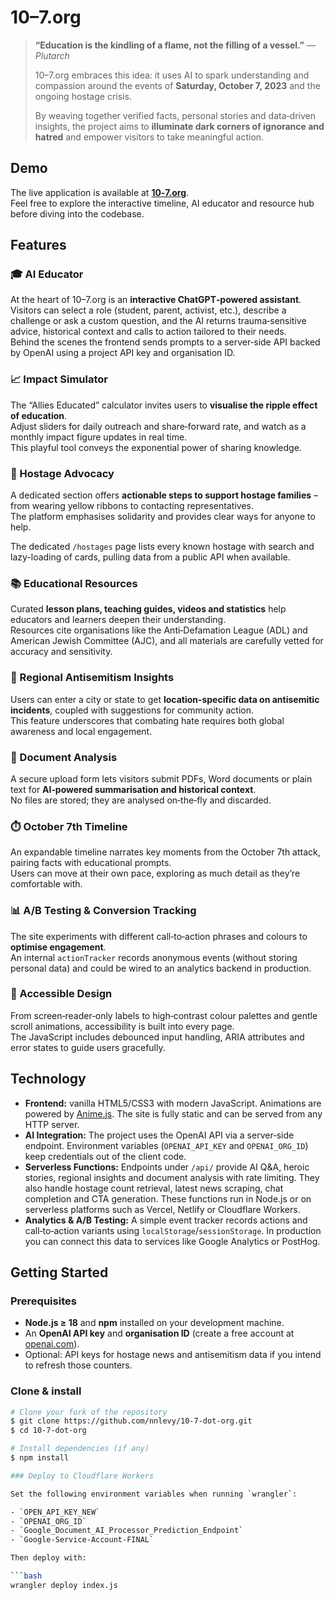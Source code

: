 # 10–7.org

> **“Education is the kindling of a flame, not the filling of a vessel.”** — *Plutarch*
> 
> 10–7.org embraces this idea: it uses AI to spark understanding and compassion around the events of **Saturday, October 7, 2023** and the ongoing hostage crisis.  
>
> By weaving together verified facts, personal stories and data‑driven insights, the project aims to **illuminate dark corners of ignorance and hatred** and empower visitors to take meaningful action.

## Demo

The live application is available at **[10‑7.org](https://10-7.org)**.  
Feel free to explore the interactive timeline, AI educator and resource hub before diving into the codebase.

## Features

### 🎓 AI Educator

At the heart of 10–7.org is an **interactive ChatGPT‑powered assistant**.  
Visitors can select a role (student, parent, activist, etc.), describe a challenge or ask a custom question, and the AI returns trauma‑sensitive advice, historical context and calls to action tailored to their needs.  
Behind the scenes the frontend sends prompts to a server‑side API backed by OpenAI using a project API key and organisation ID.

### 📈 Impact Simulator

The “Allies Educated” calculator invites users to **visualise the ripple effect of education**.  
Adjust sliders for daily outreach and share‑forward rate, and watch as a monthly impact figure updates in real time.  
This playful tool conveys the exponential power of sharing knowledge.

### 💛 Hostage Advocacy

A dedicated section offers **actionable steps to support hostage families** – from wearing yellow ribbons to contacting representatives.  
The platform emphasises solidarity and provides clear ways for anyone to help.

The dedicated `/hostages` page lists every known hostage with search and lazy-loading of cards, pulling data from a public API when available.

### 📚 Educational Resources

Curated **lesson plans, teaching guides, videos and statistics** help educators and learners deepen their understanding.  
Resources cite organisations like the Anti‑Defamation League (ADL) and American Jewish Committee (AJC), and all materials are carefully vetted for accuracy and sensitivity.

### 🧭 Regional Antisemitism Insights

Users can enter a city or state to get **location‑specific data on antisemitic incidents**, coupled with suggestions for community action.  
This feature underscores that combating hate requires both global awareness and local engagement.

### 📄 Document Analysis

A secure upload form lets visitors submit PDFs, Word documents or plain text for **AI‑powered summarisation and historical context**.  
No files are stored; they are analysed on‑the‑fly and discarded.

### ⏱️ October 7th Timeline

An expandable timeline narrates key moments from the October 7th attack, pairing facts with educational prompts.  
Users can move at their own pace, exploring as much detail as they’re comfortable with.

### 📊 A/B Testing & Conversion Tracking

The site experiments with different call‑to‑action phrases and colours to **optimise engagement**.  
An internal `actionTracker` records anonymous events (without storing personal data) and could be wired to an analytics backend in production.

### 🧠 Accessible Design

From screen‑reader‑only labels to high‑contrast colour palettes and gentle scroll animations, accessibility is built into every page.  
The JavaScript includes debounced input handling, ARIA attributes and error states to guide users gracefully.

## Technology

- **Frontend:** vanilla HTML5/CSS3 with modern JavaScript.  Animations are powered by [Anime.js](https://animejs.com).  The site is fully static and can be served from any HTTP server.  
- **AI Integration:** The project uses the OpenAI API via a server‑side endpoint.  Environment variables (`OPENAI_API_KEY` and `OPENAI_ORG_ID`) keep credentials out of the client code.  
- **Serverless Functions:** Endpoints under `/api/` provide AI Q&A, heroic stories, regional insights and document analysis with rate limiting. They also handle hostage count retrieval, latest news scraping, chat completion and CTA generation. These functions run in Node.js or on serverless platforms such as Vercel, Netlify or Cloudflare Workers.
- **Analytics & A/B Testing:** A simple event tracker records actions and call‑to‑action variants using `localStorage`/`sessionStorage`.  In production you can connect this data to services like Google Analytics or PostHog.

## Getting Started

### Prerequisites

- **Node.js ≥ 18** and **npm** installed on your development machine.
- An **OpenAI API key** and **organisation ID** (create a free account at [openai.com](https://openai.com)).
- Optional: API keys for hostage news and antisemitism data if you intend to refresh those counters.

### Clone & install

```bash
# Clone your fork of the repository
$ git clone https://github.com/nnlevy/10-7-dot-org.git
$ cd 10-7-dot-org

# Install dependencies (if any)
$ npm install

### Deploy to Cloudflare Workers

Set the following environment variables when running `wrangler`:

- `OPEN_API_KEY_NEW`
- `OPENAI_ORG_ID`
- `Google_Document_AI_Processor_Prediction_Endpoint`
- `Google-Service-Account-FINAL`

Then deploy with:

```bash
wrangler deploy index.js
```
